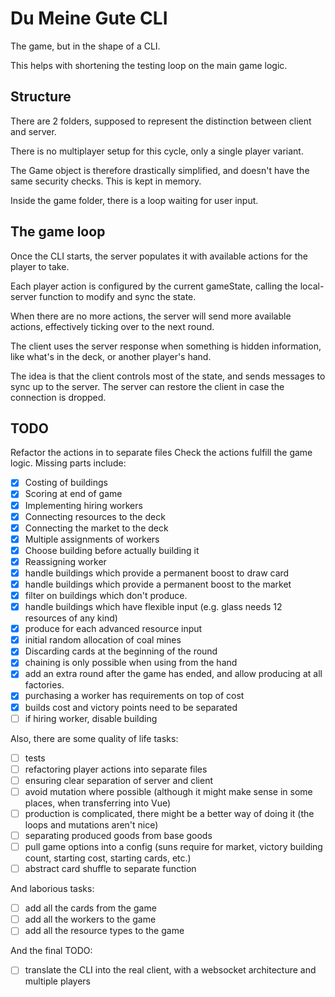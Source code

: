 # Du Meine Gute CLI

The game, but in the shape of a CLI.

This helps with shortening the testing loop on the main game logic.

## Structure

There are 2 folders, supposed to represent the distinction between client and server.

There is no multiplayer setup for this cycle, only a single player variant.

The Game object is therefore drastically simplified, and doesn't have the same security checks. This is kept in memory.

Inside the game folder, there is a loop waiting for user input.

## The game loop

Once the CLI starts, the server populates it with available actions for the player to take.

Each player action is configured by the current gameState, calling the local-server function to modify and sync the state.

When there are no more actions, the server will send more available actions, effectively ticking over to the next round.

The client uses the server response when something is hidden information, like what's in the deck, or another player's hand.

The idea is that the client controls most of the state, and sends messages to sync up to the server.
The server can restore the client in case the connection is dropped.

## TODO

Refactor the actions in to separate files
Check the actions fulfill the game logic. Missing parts include:

- [x] Costing of buildings
- [x] Scoring at end of game
- [x] Implementing hiring workers
- [x] Connecting resources to the deck
- [x] Connecting the market to the deck
- [x] Multiple assignments of workers
- [x] Choose building before actually building it
- [x] Reassigning worker
- [x] handle buildings which provide a permanent boost to draw card
- [x] handle buildings which provide a permanent boost to the market
- [x] filter on buildings which don't produce.
- [x] handle buildings which have flexible input (e.g. glass needs 12 resources of any kind)
- [x] produce for each advanced resource input
- [x] initial random allocation of coal mines
- [x] Discarding cards at the beginning of the round
- [x] chaining is only possible when using from the hand
- [x] add an extra round after the game has ended, and allow producing at all factories.
- [x] purchasing a worker has requirements on top of cost
- [x] builds cost and victory points need to be separated
- [ ] if hiring worker, disable building

Also, there are some quality of life tasks:

- [ ] tests
- [ ] refactoring player actions into separate files
- [ ] ensuring clear separation of server and client
- [ ] avoid mutation where possible (although it might make sense in some places, when transferring into Vue)
- [ ] production is complicated, there might be a better way of doing it (the loops and mutations aren't nice)
- [ ] separating produced goods from base goods
- [ ] pull game options into a config (suns require for market, victory building count, starting cost, starting cards, etc.)
- [ ] abstract card shuffle to separate function

And laborious tasks:

- [ ] add all the cards from the game
- [ ] add all the workers to the game
- [ ] add all the resource types to the game

And the final TODO:

- [ ] translate the CLI into the real client, with a websocket architecture and multiple players
